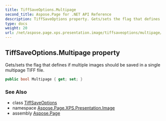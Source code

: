 ```yaml
---
title: TiffSaveOptions.Multipage
second_title: Aspose.Page for .NET API Reference
description: TiffSaveOptions property. Gets/sets the flag that defines if multiple images should be saved in a single multipage TIFF file
type: docs
weight: 20
url: /net/aspose.page.xps.presentation.image/tiffsaveoptions/multipage/
---
```

## TiffSaveOptions.Multipage property

Gets/sets the flag that defines if multiple images should be saved in a single multipage TIFF file.

```csharp
public bool Multipage { get; set; }
```

### See Also

* class [TiffSaveOptions](../)
* namespace [Aspose.Page.XPS.Presentation.Image](../../tiffsaveoptions/)
* assembly [Aspose.Page](../../../)


